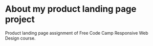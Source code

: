 # About my product landing page project
Product landing page assignment of Free Code Camp Responsive Web Design course.
